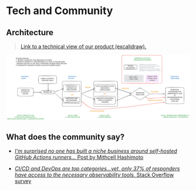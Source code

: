 # Tech and Community

## Architecture

> <a href="https://excalidraw.com/#room=cbe9ad7e3782f2d4aadf,9BBCJcrK9sjLaqtQNm_Cdw
" target="_blank"> Link to a technical view of our product (excalidraw). </a>

<img src="assets/images/arch.svg" alt="Architecture" width="1250"/>

## What does the community say?

* <a href="https://twitter.com/mitchellh/status/1731071326201561194?s=46&t=WgmgJJS9NisHL6I8Oqg4_A" target="_blank"> *I'm surprised no one has built a niche business around self-hosted GitHub Actions runners...* Post by Mithcell Hashimoto</a>

* <a href="https://survey.stackoverflow.co/2022" target="_blank">*CI/CD and DevOps are top categories...yet, only 37% of responders have access to the necessary observability tools.* Stack Overflow survey</a>

